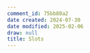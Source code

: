 ```yaml
---
comment_id: 75bb80a2
date created: 2024-07-30
date modified: 2025-02-06
draw: null
title: Slots
---
```

